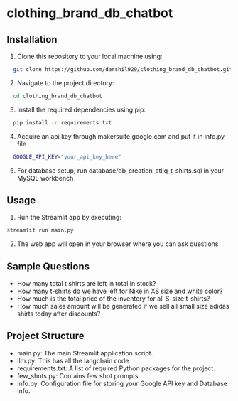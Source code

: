 # clothing_brand_db_chatbot

## Installation

1. Clone this repository to your local machine using:

```bash
  git clone https://github.com/darshil929/clothing_brand_db_chatbot.git
```
2. Navigate to the project directory:

```bash
  cd clothing_brand_db_chatbot
```
3. Install the required dependencies using pip:

```bash
  pip install -r requirements.txt
```
4. Acquire an api key through makersuite.google.com and put it in info.py file

```bash
  GOOGLE_API_KEY="your_api_key_here"
```
5. For database setup, run database/db_creation_atliq_t_shirts.sql in your MySQL workbench

## Usage

1. Run the Streamlit app by executing:
```bash
streamlit run main.py

```

2. The web app will open in your browser where you can ask questions

## Sample Questions
  - How many total t shirts are left in total in stock?
  - How many t-shirts do we have left for Nike in XS size and white color?
  - How much is the total price of the inventory for all S-size t-shirts?
  - How much sales amount will be generated if we sell all small size adidas shirts today after discounts?
  
## Project Structure

- main.py: The main Streamlit application script.
- llm.py: This has all the langchain code
- requirements.txt: A list of required Python packages for the project.
- few_shots.py: Contains few shot prompts
- info.py: Configuration file for storing your Google API key and Database info.
